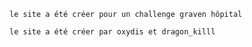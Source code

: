     le site a été créer pour un challenge graven hôpital

    le site a été créer par oxydis et dragon_killl